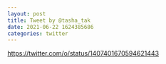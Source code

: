 ```yaml
--- 
layout: post 
title: Tweet by @tasha_tak 
date: 2021-06-22 1624385686 
categories: twitter 
--- 
```

https://twitter.com/o/status/1407401670594621443